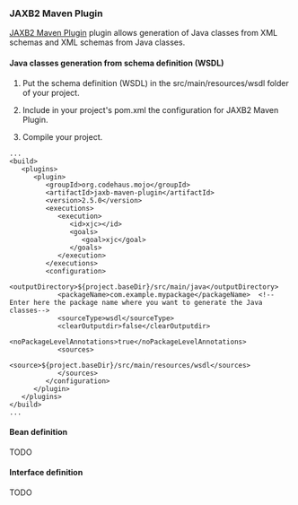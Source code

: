 ### JAXB2 Maven Plugin

[JAXB2 Maven Plugin](https://www.mojohaus.org/jaxb2-maven-plugin/Documentation/v2.4/index.html) plugin allows generation of Java classes from XML schemas and XML schemas from Java classes.

#### Java classes generation from schema definition (WSDL)

1. Put the schema definition (WSDL) in the src/main/resources/wsdl folder of your project.

2. Include in your project's pom.xml the configuration for JAXB2 Maven Plugin.

3. Compile your project.

```
...
<build>
   <plugins>
      <plugin>
         <groupId>org.codehaus.mojo</groupId>
         <artifactId>jaxb-maven-plugin</artifactId>
         <version>2.5.0</version>
         <executions>
            <execution>
               <id>xjc></id>
               <goals>
                  <goal>xjc</goal>
               </goals>
            </execution>
         </executions>
         <configuration>
            <outputDirectory>${project.baseDir}/src/main/java</outputDirectory>
            <packageName>com.example.mypackage</packageName>  <!--Enter here the package name where you want to generate the Java classes-->
            <sourceType>wsdl</sourceType>
            <clearOutputdir>false</clearOutputdir>
            <noPackageLevelAnnotations>true</noPackageLevelAnnotations>
            <sources>
               <source>${project.baseDir}/src/main/resources/wsdl</sources>
            </sources>
         </configuration>
      </plugin>
   </plugins>
</build>
...
``` 

#### Bean definition

TODO

#### Interface definition

TODO


